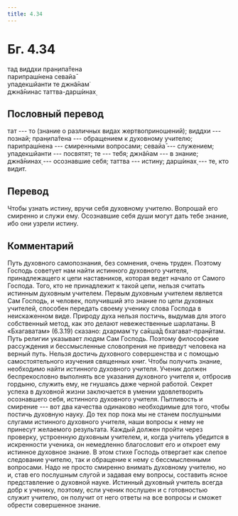 ```yaml
---
title: 4.34
---
```


# Бг. 4.34
тад виддхи пран̣ипа̄тена<br/>
парипраш́нена севайа̄<br/>
упадекшйанти те джн̃а̄нам̇<br/>
джн̃а̄нинас таттва-дарш́инах̣
## Пословный перевод

тат --- то (знание о различных видах жертвоприношений); виддхи ---
познай; пран̣ипа̄тена --- обращением к духовному учителю; парипраш́нена ---
смиренными вопросами; севайа̄ --- служением; упадекшйанти --- посвятят;
те --- тебя; джн̃а̄нам --- в знание; джн̃а̄нинах̣ --- осознавшие себя; таттва
--- истину; дарш́инах̣ --- те, кто видит.

## Перевод

Чтобы узнать истину, вручи себя духовному учителю. Вопрошай его смиренно
и служи ему. Осознавшие себя души могут дать тебе знание, ибо они узрели
истину.

## Комментарий

Путь духовного самопознания, без сомнения, очень труден. Поэтому Господь
советует нам найти истинного духовного учителя, принадлежащего к цепи
наставников, которая ведет начало от Самого Господа. Того, кто не
принадлежит к такой цепи, нельзя считать истинным духовным учителем.
Первым духовным учителем является Сам Господь, и человек, получивший это
знание по цепи духовных учителей, способен передать своему ученику слова
Господа в неискаженном виде. Природу духа нельзя постичь, выдумав для
этого собственный метод, как это делают невежественные шарлатаны. В
«Бхагаватам» (6.3.19) сказано: дхармам̇ ту са̄кша̄д бхагават-пран̣ӣтам. Путь
религии указывает людям Сам Господь. Поэтому философские рассуждения и
бессмысленные словопрения не приведут человека на верный путь. Нельзя
достичь духовного совершенства и с помощью самостоятельного изучения
священных книг. Чтобы получить знание, необходимо найти истинного
духовного учителя. Ученик должен беспрекословно выполнять все указания
духовного учителя и, отбросив гордыню, служить ему, не гнушаясь даже
черной работой. Секрет успеха в духовной жизни заключается в умении
удовлетворить осознавшего себя, истинного духовного учителя. Пытливость
и смирение --- вот два качества одинаково необходимые для того, чтобы
постичь духовную науку. До тех пор пока мы не станем послушными слугами
истинного духовного учителя, наши вопросы к нему не принесут желаемого
результата. Каждый должен пройти через проверку, устроенную духовным
учителем, и, когда учитель убедится в искренности ученика, он немедленно
благословит его и откроет ему истинное духовное знание. В этом стихе
Господь отвергает как слепое следование учителю, так и обращение к нему
с бессмысленными вопросами. Надо не просто смиренно внимать духовному
учителю, но и, став его послушным слугой и задавая ему вопросы,
составить ясное представление о духовной науке. Истинный духовный
учитель всегда добр к ученику, поэтому, если ученик послушен и с
готовностью служит учителю, он получит от него ответы на все вопросы и
сможет обрести совершенное знание.
